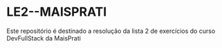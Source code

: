 # LE2--MAISPRATI
Este repositório é destinado a resolução da lista 2 de exercícios do curso DevFullStack da MaisPrati 
